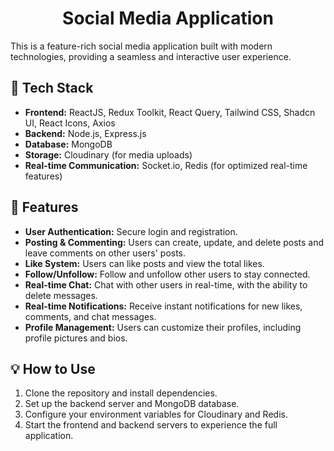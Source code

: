 <h1 align="center">Social Media Application</h1>

<p>This is a feature-rich social media application built with modern technologies, providing a seamless and interactive user experience.</p>

<h2>🚀 Tech Stack</h2>
<ul>
  <li><strong>Frontend:</strong> ReactJS, Redux Toolkit, React Query, Tailwind CSS, Shadcn UI, React Icons, Axios</li>
  <li><strong>Backend:</strong> Node.js, Express.js</li>
  <li><strong>Database:</strong> MongoDB</li>
  <li><strong>Storage:</strong> Cloudinary (for media uploads)</li>
  <li><strong>Real-time Communication:</strong> Socket.io, Redis (for optimized real-time features)</li>
</ul>

<h2>🌟 Features</h2>
<ul>
  <li><strong>User Authentication:</strong> Secure login and registration.</li>
  <li><strong>Posting & Commenting:</strong> Users can create, update, and delete posts and leave comments on other users' posts.</li>
  <li><strong>Like System:</strong> Users can like posts and view the total likes.</li>
  <li><strong>Follow/Unfollow:</strong> Follow and unfollow other users to stay connected.</li>
  <li><strong>Real-time Chat:</strong> Chat with other users in real-time, with the ability to delete messages.</li>
  <li><strong>Real-time Notifications:</strong> Receive instant notifications for new likes, comments, and chat messages.</li>
  <li><strong>Profile Management:</strong> Users can customize their profiles, including profile pictures and bios.</li>
</ul>

<h2>💡 How to Use</h2>
<ol>
  <li>Clone the repository and install dependencies.</li>
  <li>Set up the backend server and MongoDB database.</li>
  <li>Configure your environment variables for Cloudinary and Redis.</li>
  <li>Start the frontend and backend servers to experience the full application.</li>
</ol>
